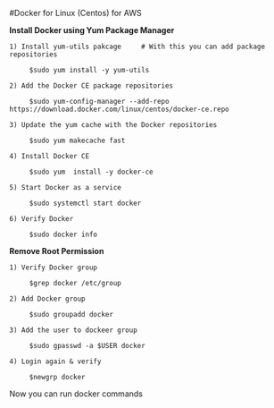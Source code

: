 #Docker for Linux (Centos) for AWS

**Install Docker using Yum Package Manager**

    1) Install yum-utils pakcage     # With this you can add package repositories
    
         $sudo yum install -y yum-utils
    
    2) Add the Docker CE package repositories
    
         $sudo yum-config-manager --add-repo https://download.docker.com/linux/centos/docker-ce.repo
    
    3) Update the yum cache with the Docker repositories
    
         $sudo yum makecache fast 
    
    4) Install Docker CE
    
         $sudo yum  install -y docker-ce
         
    5) Start Docker as a service
        
         $sudo systemctl start docker 
         
    6) Verify Docker 
    
         $sudo docker info 
         
         
**Remove Root Permission**

    1) Verify Docker group 
    
         $grep docker /etc/group
    
    2) Add Docker group
    
         $sudo groupadd docker
         
    3) Add the user to dockeer group 
    
         $sudo gpasswd -a $USER docker 
         
    4) Login again & verify 
    
         $newgrp docker
         
 Now you can run docker commands 